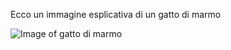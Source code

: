Ecco un immagine esplicativa di un gatto di marmo

![Image of gatto di marmo](https://i.ytimg.com/vi/jYu9pc7JEwE/maxresdefault.jpg)

